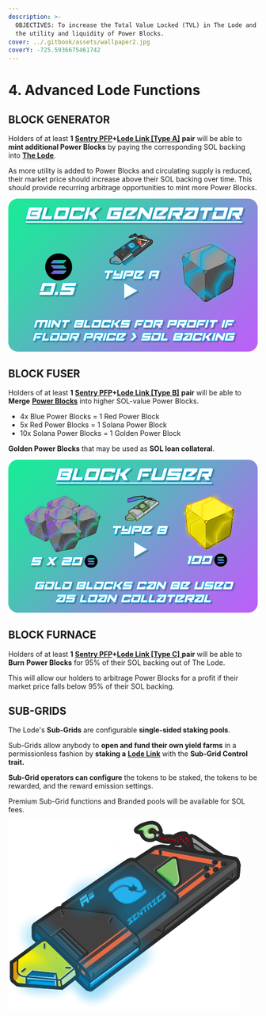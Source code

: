 ```yaml
---
description: >-
  OBJECTIVES: To increase the Total Value Locked (TVL) in The Lode and increase
  the utility and liquidity of Power Blocks.
cover: ../.gitbook/assets/wallpaper2.jpg
coverY: -725.5936675461742
---
```


# 4. Advanced Lode Functions

## BLOCK GENERATOR

Holders of at least **1** [**Sentry PFP**](../sentries-pfps.md)**+**[**Lode Link \[Type A\]**](2.-lode-links.md#lode-link-utility) **pair** will be able to **mint additional Power Blocks** by paying the corresponding SOL backing into [**The Lode**](1.-the-lode.md).

As more utility is added to Power Blocks and circulating supply is reduced, their market price should increase above their SOL backing over time. This should provide recurring arbitrage opportunities to mint more Power Blocks.

![](../.gitbook/assets/Generator.png)

## BLOCK FUSER

Holders of at least **1** [**Sentry PFP**](../sentries-pfps.md)**+**[**Lode Link \[Type B\]**](2.-lode-links.md#lode-link-utility) **pair** will be able to **Merge** [**Power Blocks**](3.-power-blocks.md) into higher SOL-value Power Blocks.

* 4x Blue Power Blocks = 1 Red Power Block
* 5x Red Power Blocks = 1 Solana Power Block
* 10x Solana Power Blocks = 1 Golden Power Block

**Golden Power Blocks** that may be used as **SOL loan collateral**.

![](../.gitbook/assets/Fuser.png)

## BLOCK FURNACE

Holders of at least **1** [**Sentry PFP**](../sentries-pfps.md)**+**[**Lode Link \[Type C\]** ](2.-lode-links.md#lode-link-utility)**pair** will be able to **Burn** **Power Blocks** for 95% of their SOL backing out of The Lode.

This will allow our holders to arbitrage Power Blocks for a profit if their market price falls below 95% of their SOL backing.

## SUB-GRIDS

The Lode's **Sub-Grids** are configurable **single-sided staking pools**.

Sub-Grids allow anybody to **open and fund their own yield farms** in a permissionless fashion by **staking a** [**Lode Link**](2.-lode-links.md#lode-link-utility) with the **Sub-Grid Control trait.**

**Sub-Grid operators can configure** the tokens to be staked, the tokens to be rewarded, and the reward emission settings.

Premium Sub-Grid functions and Branded pools will be available for SOL fees.

![  The Sub-Grid Control Trait is visually represented by a Golden Port.](../.gitbook/assets/LodeLinkA2.png)
